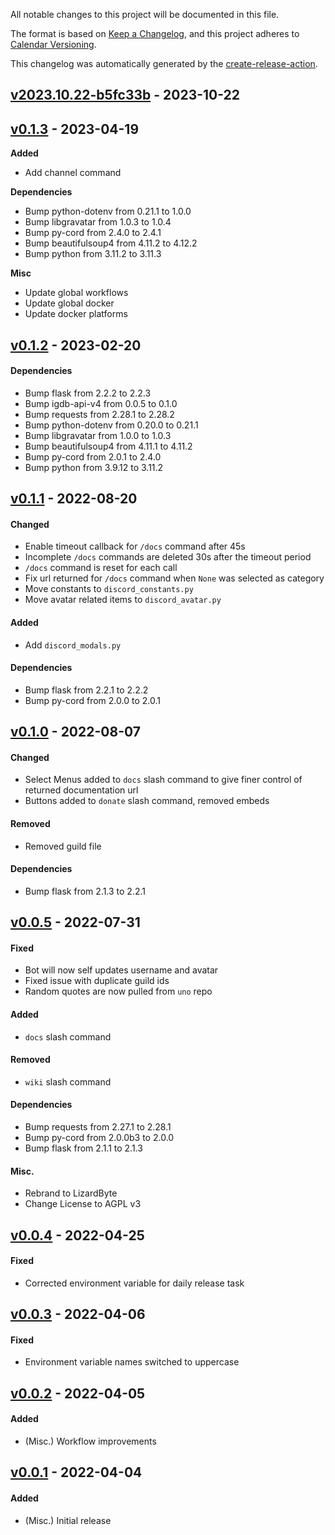 <!-- # Changelog -->

All notable changes to this project will be documented in this file.

The format is based on [Keep a Changelog](https://keepachangelog.com/en/1.0.0/),
and this project adheres to [Calendar Versioning](https://calver.org/).

This changelog was automatically generated by the
[create-release-action](https://github.com/LizardByte/create-release-action).

## [v2023.10.22-b5fc33b] - 2023-10-22



## [v0.1.3] - 2023-04-19

**Added**
- Add channel command

**Dependencies**
- Bump python-dotenv from 0.21.1 to 1.0.0
- Bump libgravatar from 1.0.3 to 1.0.4
- Bump py-cord from 2.4.0 to 2.4.1
- Bump beautifulsoup4 from 4.11.2 to 4.12.2
- Bump python from 3.11.2 to 3.11.3

**Misc**
- Update global workflows
- Update global docker
- Update docker platforms

## [v0.1.2] - 2023-02-20

#### Dependencies
- Bump flask from 2.2.2 to 2.2.3
- Bump igdb-api-v4 from 0.0.5 to 0.1.0
- Bump requests from 2.28.1 to 2.28.2
- Bump python-dotenv from 0.20.0 to 0.21.1
- Bump libgravatar from 1.0.0 to 1.0.3
- Bump beautifulsoup4 from 4.11.1 to 4.11.2
- Bump py-cord from 2.0.1 to 2.4.0
- Bump python from 3.9.12 to 3.11.2

## [v0.1.1] - 2022-08-20

#### Changed
- Enable timeout callback for `/docs` command after 45s
- Incomplete `/docs` commands are deleted 30s after the timeout period
- `/docs` command is reset for each call
- Fix url returned for `/docs` command when `None` was selected as category
- Move constants to `discord_constants.py`
- Move avatar related items to `discord_avatar.py`
#### Added
- Add `discord_modals.py`
#### Dependencies
- Bump flask from 2.2.1 to 2.2.2
- Bump py-cord from 2.0.0 to 2.0.1

## [v0.1.0] - 2022-08-07

#### Changed
- Select Menus added to `docs` slash command to give finer control of returned documentation url
- Buttons added to `donate` slash command, removed embeds
#### Removed
- Removed guild file
#### Dependencies
- Bump flask from 2.1.3 to 2.2.1

## [v0.0.5] - 2022-07-31

#### Fixed
- Bot will now self updates username and avatar
- Fixed issue with duplicate guild ids
- Random quotes are now pulled from `uno` repo
#### Added
- `docs` slash command
#### Removed
- `wiki` slash command
#### Dependencies
- Bump requests from 2.27.1 to 2.28.1
- Bump py-cord from 2.0.0b3 to 2.0.0
- Bump flask from 2.1.1 to 2.1.3
#### Misc.
- Rebrand to LizardByte
- Change License to AGPL v3

## [v0.0.4] - 2022-04-25

#### Fixed
- Corrected environment variable for daily release task

## [v0.0.3] - 2022-04-06

#### Fixed
- Environment variable names switched to uppercase

## [v0.0.2] - 2022-04-05

#### Added
- (Misc.) Workflow improvements

## [v0.0.1] - 2022-04-04

#### Added
- (Misc.) Initial release

[v2023.10.22-b5fc33b]: https://github.com/LizardByte/discord-bot/releases/tag/v2023.10.22-b5fc33b
[v0.1.3]: https://github.com/LizardByte/discord-bot/releases/tag/v0.1.3
[v0.1.2]: https://github.com/LizardByte/discord-bot/releases/tag/v0.1.2
[v0.1.1]: https://github.com/LizardByte/discord-bot/releases/tag/v0.1.1
[v0.1.0]: https://github.com/LizardByte/discord-bot/releases/tag/v0.1.0
[v0.0.5]: https://github.com/LizardByte/discord-bot/releases/tag/v0.0.5
[v0.0.4]: https://github.com/LizardByte/discord-bot/releases/tag/v0.0.4
[v0.0.3]: https://github.com/LizardByte/discord-bot/releases/tag/v0.0.3
[v0.0.2]: https://github.com/LizardByte/discord-bot/releases/tag/v0.0.2
[v0.0.1]: https://github.com/LizardByte/discord-bot/releases/tag/v0.0.1
